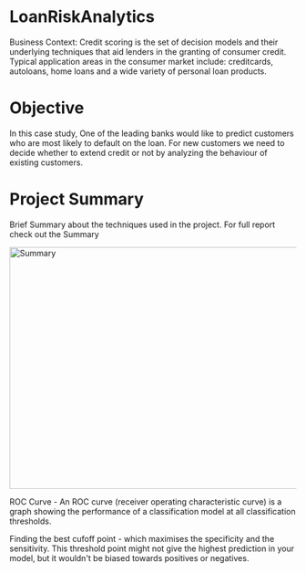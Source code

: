 # LoanRiskAnalytics

Business Context: Credit scoring is the set of decision models and their underlying techniques that aid lenders in the granting of consumer credit. Typical application areas in the consumer market include: creditcards, autoloans, home loans and a wide variety of personal loan products.

# Objective
In this case study, One of the leading banks would like to predict customers who are most likely to default on the loan.
For new customers we need to decide whether to extend credit or not by analyzing the behaviour of existing customers.

# Project Summary
Brief Summary about the techniques used in the project. 
For full report check out the Summary

<img width="779" height="424" alt="Summary" src="https://github.com/user-attachments/assets/48d8777d-5c2f-4183-9aa8-22446f3a4f5d" />

ROC Curve - An ROC curve (receiver operating characteristic curve) is a graph showing the performance of a classification model at all classification thresholds.

Finding the best cufoff point - which maximises the specificity and the sensitivity. This threshold point might not give the highest prediction in your model, but it wouldn't be biased towards positives or negatives.
